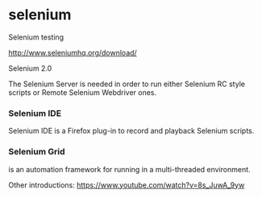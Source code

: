 # selenium
Selenium testing

http://www.seleniumhq.org/download/

Selenium 2.0

The Selenium Server is needed in order to run either Selenium RC style scripts or Remote Selenium Webdriver ones. 

### Selenium IDE
Selenium IDE is a Firefox plug-in to record and playback Selenium scripts.

### Selenium Grid
is an automation framework for running in a multi-threaded environment.

Other introductions:
https://www.youtube.com/watch?v=8s_JuwA_9yw
